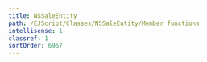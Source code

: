 ```yaml
---
title: NSSaleEntity
path: /EJScript/Classes/NSSaleEntity/Member functions
intellisense: 1
classref: 1
sortOrder: 6967
---
```





